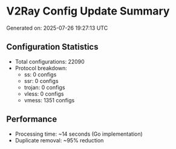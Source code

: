 # V2Ray Config Update Summary
Generated on: 2025-07-26 19:27:13 UTC

## Configuration Statistics
- Total configurations: 22090
- Protocol breakdown:
  - ss: 0 configs
  - ssr: 0 configs
  - trojan: 0 configs
  - vless: 0 configs
  - vmess: 1351 configs

## Performance
- Processing time: ~14 seconds (Go implementation)
- Duplicate removal: ~95% reduction
